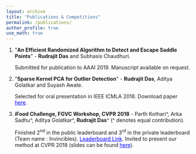 ```yaml
---
layout: archive
title: "Publications & Competitions"
permalink: /publications/
author_profile: true
use_math: true
---
```


1. "**An Efficient Randomized Algorithm to Detect and Escape Saddle Points**" - **Rudrajit Das** and Subhasis Chaudhuri.

    Submitted for publication to AAAI 2019. Manuscript available on request.

2. "**Sparse Kernel PCA for Outlier Detection**" - **Rudrajit Das**, Aditya Golatkar and Suyash Awate.

    Selected for oral presentation in IEEE ICMLA 2018. Download paper <a href="https://arxiv.org/abs/1809.02497" style="color: #0000FF">here</a>.

3. **iFood Challenge, FGVC Workshop, CVPR 2018** - Parth Kothari^, Arka Sadhu^, Aditya Golatkar^, **Rudrajit Das**^ (^ denotes equal contribution).

    Finished $2^{nd}$ in the public leaderboard and $3^{rd}$ in the private leaderboard (Team name : Invincibles). <a href="https://www.kaggle.com/c/ifood2018/leaderboard" style="color: #0000FF">Leaderboard Link</a>.
    Invited to present our method at CVPR 2018 (slides can be found  <a href="https://drive.google.com/file/d/1ycgDwlw62mWgaLy5qslvqjyiND0vgYTG/view?usp=sharing" style="color: #0000FF">here</a>).
